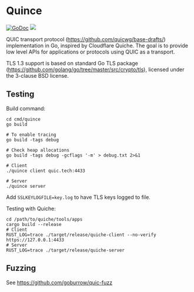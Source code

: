 # Quince
[![GoDoc](https://godoc.org/github.com/goburrow/quic?status.svg)](https://godoc.org/github.com/goburrow/quic)
![](https://github.com/goburrow/quic/workflows/Go/badge.svg)

QUIC transport protocol (https://github.com/quicwg/base-drafts/) implementation in Go, inspired by Cloudflare Quiche.
The goal is to provide low level APIs for applications or protocols using QUIC as a transport. 

TLS 1.3 support is based on standard Go TLS package (https://github.com/golang/go/tree/master/src/crypto/tls),
licensed under the 3-clause BSD license.

## Testing

Build command:
```
cd cmd/quince
go build

# To enable tracing
go build -tags debug

# Check heap allocations
go build -tags debug -gcflags '-m' > debug.txt 2>&1
```

```
# Client
./quince client quic.tech:4433

# Server
./quince server
```

Add `SSLKEYLOGFILE=key.log` to have TLS keys logged to file.

Testing with Quiche:

```
cd /path/to/quiche/tools/apps
cargo build --release
# Client
RUST_LOG=trace ./target/release/quiche-client --no-verify https://127.0.0.1:4433
# Server
RUST_LOG=trace ./target/release/quiche-server
```

## Fuzzing

See https://github.com/goburrow/quic-fuzz
